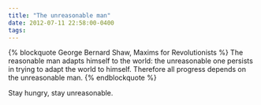 ```yaml
---
title: "The unreasonable man"
date: 2012-07-11 22:58:00-0400
tags: 
---
```


{% blockquote George Bernard Shaw, Maxims for Revolutionists %}
The reasonable man adapts himself to the world: the unreasonable one persists in trying to adapt the world to himself. Therefore all progress depends on the unreasonable man.
{% endblockquote %}

Stay hungry, stay unreasonable.
